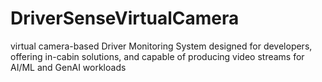 # DriverSenseVirtualCamera
virtual camera-based Driver Monitoring System designed for developers, offering in-cabin solutions, and capable of producing video streams for AI/ML and GenAI workloads
